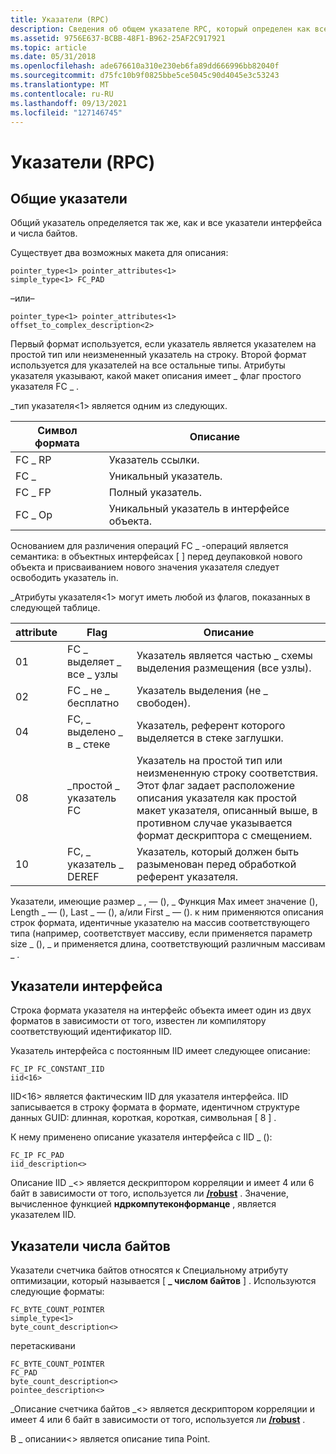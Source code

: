 ```yaml
---
title: Указатели (RPC)
description: Сведения об общем указателе RPC, который определен как все, кроме указателей интерфейса и указателей количества байтов.
ms.assetid: 9756E637-BCBB-48F1-B962-25AF2C917921
ms.topic: article
ms.date: 05/31/2018
ms.openlocfilehash: ade676610a310e230eb6fa89dd666996bb82040f
ms.sourcegitcommit: d75fc10b9f0825bbe5ce5045c90d4045e3c53243
ms.translationtype: MT
ms.contentlocale: ru-RU
ms.lasthandoff: 09/13/2021
ms.locfileid: "127146745"
---
```

# <a name="pointers-rpc"></a>Указатели (RPC)

## <a name="common-pointers"></a>Общие указатели

Общий указатель определяется так же, как и все указатели интерфейса и числа байтов.

Существует два возможных макета для описания:

``` syntax
pointer_type<1> pointer_attributes<1>
simple_type<1> FC_PAD
```

–или–

``` syntax
pointer_type<1> pointer_attributes<1>
offset_to_complex_description<2>
```

Первый формат используется, если указатель является указателем на простой тип или неизмененный указатель на строку. Второй формат используется для указателей на все остальные типы. Атрибуты указателя указывают, какой макет описания имеет \_ флаг простого указателя FC \_ .

\_тип указателя<1> является одним из следующих.



| Символ формата | Описание                              |
|------------------|------------------------------------------|
| FC \_ RP           | Указатель ссылки.                     |
| FC \_           | Уникальный указатель.                        |
| FC \_ FP           | Полный указатель.                          |
| FC \_ Op           | Уникальный указатель в интерфейсе объекта. |



 

Основанием для различения операций FC \_ -операций является семантика: в объектных интерфейсах \[ \] перед деупаковкой нового объекта и присваиванием нового значения указателя следует освободить указатель in.

\_Атрибуты указателя<1> могут иметь любой из флагов, показанных в следующей таблице.



| attribute | Flag              | Описание                                                                                                                                                                                                                                      |
|------|--------------------------|---------------------------------------------------------------------------------------------------------------------------------------------------------------------------------------------------------------------------------------|
| 01   | FC \_ выделяет \_ все \_ узлы | Указатель является частью \_ схемы выделения размещения (все узлы).                                                                                                                                                                   |
| 02   | FC \_ не \_ бесплатно           | Указатель выделения (не \_ свободен).                                                                                                                                                                                                      |
| 04   | FC, \_ выделено \_ в \_ стеке   | Указатель, референт которого выделяется в стеке заглушки.                                                                                                                                                                            |
| 08   | \_простой \_ указатель FC      | Указатель на простой тип или неизмененную строку соответствия. Этот флаг задает расположение описания указателя как простой макет указателя, описанный выше, в противном случае указывается формат дескриптора с смещением. |
| 10   | FC, \_ указатель \_ DEREF       | Указатель, который должен быть разыменован перед обработкой референт указателя.                                                                                                                                                           |



 

Указатели, имеющие размер \_ , — (), \_ Функция Max имеет значение (), Length \_ — (), Last \_ — (), а/или First \_ — (). к ним применяются описания строк формата, идентичные указателю на массив соответствующего типа (например, соответствует массиву, если применяется параметр size \_ (), \_ и применяется длина, соответствующий различным массивам \_ .

## <a name="interface-pointers"></a>Указатели интерфейса

Строка формата указателя на интерфейс объекта имеет один из двух форматов в зависимости от того, известен ли компилятору соответствующий идентификатор IID.

Указатель интерфейса с постоянным IID имеет следующее описание:

``` syntax
FC_IP FC_CONSTANT_IID 
iid<16>
```

IID<16> является фактическим IID для указателя интерфейса. IID записывается в строку формата в формате, идентичном структуре данных GUID: длинная, короткая, короткая, символьная \[ 8 \] .

К нему применено описание указателя интерфейса с IID \_ ():

``` syntax
FC_IP FC_PAD 
iid_description<> 
```

Описание IID \_<> является дескриптором корреляции и имеет 4 или 6 байт в зависимости от того, используется ли [**/robust**](/windows/desktop/Midl/-robust) . Значение, вычисленное функцией **ндркомпутеконформанце** , является указателем IID.

## <a name="byte-count-pointers"></a>Указатели числа байтов

Указатели счетчика байтов относятся к Специальному атрибуту оптимизации, который называется \[ **\_ числом байтов** \] . Используются следующие форматы:

``` syntax
FC_BYTE_COUNT_POINTER 
simple_type<1>
byte_count_description<> 
```

перетаскивани

``` syntax
FC_BYTE_COUNT_POINTER 
FC_PAD
byte_count_description<> 
pointee_description<>
```

\_Описание счетчика байтов \_<> является дескриптором корреляции и имеет 4 или 6 байт в зависимости от того, используется ли [**/robust**](/windows/desktop/Midl/-robust) .

В \_ описании<> является описание типа Point.

 

 
